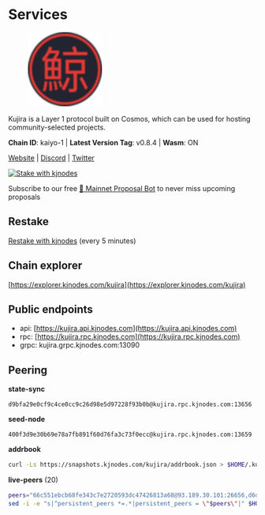 # Services

<figure><img src="https://raw.githubusercontent.com/kj89/cosmos-images/main/logos/kujira.png" width="150" alt=""><figcaption></figcaption></figure>

Kujira is a Layer 1 protocol built on Cosmos, which can be used for  hosting community-selected projects.

**Chain ID**: kaiyo-1 | **Latest Version Tag**: v0.8.4 | **Wasm**: ON

[Website](https://kujira.app) | [Discord](https://discord.gg/teamkujira) | [Twitter](https://twitter.com/TeamKujira)

[![Stake with kjnodes](https://i.ibb.co/cr44Q8j/button-stake-with-kjnodes.png)](https://restake.app/kujira/kujiravaloper1tnuqj73jfn3724lqz34c27tuv80nv336sadqym)

Subscribe to our free [🤖 Mainnet Proposal Bot](https://t.me/kjnodes_proposal_bot) to never miss upcoming proposals

## Restake

[Restake with kjnodes](https://restake.app/kujira/kujiravaloper1tnuqj73jfn3724lqz34c27tuv80nv336sadqym) (every 5 minutes)
## Chain explorer
[https://explorer.kjnodes.com/kujira](https://explorer.kjnodes.com/kujira)

## Public endpoints

* api: [https://kujira.api.kjnodes.com](https://kujira.api.kjnodes.com)
* rpc: [https://kujira.rpc.kjnodes.com](https://kujira.rpc.kjnodes.com)
* grpc: kujira.grpc.kjnodes.com:13090

## Peering

**state-sync**

```text
d9bfa29e0cf9c4ce0cc9c26d98e5d97228f93b0b@kujira.rpc.kjnodes.com:13656
```

**seed-node**

```text
400f3d9e30b69e78a7fb891f60d76fa3c73f0ecc@kujira.rpc.kjnodes.com:13659
```

**addrbook**
```bash
curl -Ls https://snapshots.kjnodes.com/kujira/addrbook.json > $HOME/.kujira/config/addrbook.json
```

**live-peers** (20)
```bash
peers="66c551ebcb68fe343c7e2720593dc47426813a68@93.189.30.101:26656,d6d14f99ef25c8ffee6fa4afca40fece0c1ab9fe@107.181.229.154:20656,177872437b2a31ebb0fb740ba5bd32b0be99e280@5.79.74.229:31095,ecafd5cadaf3526a588550a7bc343ce2670c988d@185.16.39.231:26656,fa57c7c253be46ad9f696ee2f2c1d72cbc6a1591@146.59.52.135:31095,780ee91b43bcdced2daebee61996742f6b01b579@138.201.197.119:2000,b802fbfb83d6400639f17f2883f30a46ee6b05ad@51.210.223.185:32095,89757803f40da51678451735445ad40d5b15e059@169.155.45.187:26656,9dc8a19299064e8d5a414a1fc25dd0d12d9871c8@138.201.16.240:30095,e751b31b5444ed4a7489a456be805c736756eeb8@195.3.223.19:26656,8d59c2958dfb2f852b201cbaa60743c771ce338b@147.135.45.32:26656,a7e7864f241db457f38d8e5b5b3c3de989dea2fe@66.94.126.62:26656,129771a48f43b83c6144c7d282ad1da62434cc07@15.204.197.12:26656,413bd0410b649de5070b2fe8356cad356459dc37@65.108.235.165:26656,f2fe529a8d41ce4beffccb2e00342e74df9ebeca@78.31.71.246:26656,4ae125f9c9b8e2f1ac83749c2209e26056b97851@65.108.238.103:11856,b8e8c1738a49cd6143cf83287a5087c2618ebca0@141.95.47.82:30256,1cbc1bff7cdaeffd5a25583f9525f44fb55f7215@95.214.54.28:26156,d9bfa29e0cf9c4ce0cc9c26d98e5d97228f93b0b@65.109.88.38:13656,c62e0701155a690616fcd3a57fa2fda444840561@65.108.76.242:32095"
sed -i -e "s|^persistent_peers *=.*|persistent_peers = \"$peers\"|" $HOME/.kujira/config/config.toml
```
